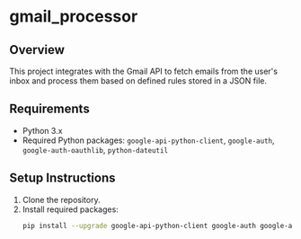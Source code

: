 # gmail_processor

## Overview
This project integrates with the Gmail API to fetch emails from the user's inbox and process them based on defined rules stored in a JSON file.

## Requirements
- Python 3.x
- Required Python packages: `google-api-python-client`, `google-auth`, `google-auth-oauthlib`, `python-dateutil`

## Setup Instructions
1. Clone the repository.
2. Install required packages:
   ```bash
   pip install --upgrade google-api-python-client google-auth google-auth-oauthlib
